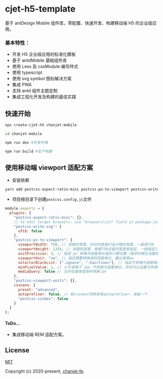 # cjet-h5-template

基于 antDesign Mobile 组件库，零配置、快速开发、构建移动端 H5 的企业级应用。

### 基本特性：

- 开发 H5 企业级应用的标准化模板
- 基于 antdMobile 基础组件库
- 使用 Less 及 cssModule 编写样式
- 使用 typescript
- 使用 svg symbol 图标解决方案
- 集成 PWA
- 支持 antd 组件主题定制
- 集成工程化开发及构建的最佳实践

## 快速开始

```bash
npx create-cjet-h5 chanjet-mobile

cd chanjet-mobile

npm run dev #开发环境

npm run build #生产构建
```

## 使用移动端 viewport 适配方案

- 安装依赖

```bash
yarn add postcss-aspect-ratio-mini postcss-px-to-viewport postcss-write-svg postcss-viewport-units cssnano cssnano-preset-advanced
```

- 项目根目录下创建`postcss.config.js`文件

```js
module.exports = {
  plugins: {
    "postcss-aspect-ratio-mini": {},
    // to edit target browsers: use "browserslist" field in package.json
    "postcss-write-svg": {
      uft8: false
    },
    "postcss-px-to-viewport": {
      viewportWidth: 750, // 视窗的宽度，对应的是我们设计稿的宽度，一般是750
      viewportHeight: 1334, // 视窗的高度，根据750设备的宽度来指定，一般指定1334，也可以不配置
      unitPrecision: 3, // 指定`px`转换为视窗单位值的小数位数（很多时候无法整除）
      viewportUnit: "vw", // 指定需要转换成的视窗单位，建议使用vw
      selectorBlackList: [".ignore", ".hairlines"], // 指定不转换为视窗单位的类，可以自定义，可以无限添加,建议定义一至两个通用的类名
      minPixelValue: 1, // 小于或等于`1px`不转换为视窗单位，你也可以设置为你想要的值
      mediaQuery: false // 允许在媒体查询中转换`px`
    },
    "postcss-viewport-units": {},
    cssnano: {
      preset: "advanced",
      autoprefixer: false, // 和cssnext同样具有autoprefixer，保留一个
      "postcss-zindex": false
    }
  }
};
```

#### ToDo...

- 集成移动端 REM 适配方案。

## License

[MIT](http://opensource.org/licenses/MIT)

Copyright (c) 2020-present, [chanjet-fe](https://github.com/chanjet-fe).
